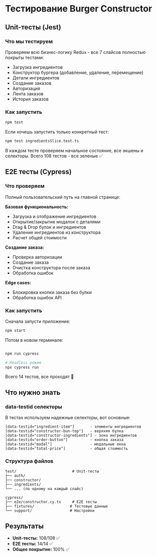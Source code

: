 # Тестирование Burger Constructor

## Unit-тесты (Jest)

### Что мы тестируем
Проверяем всю бизнес-логику Redux - все 7 слайсов полностью покрыты тестами:
- Загрузка ингредиентов
- Конструктор бургера (добавление, удаление, перемещение)
- Детали ингредиентов
- Создание заказов
- Авторизация
- Лента заказов
- История заказов

### Как запустить
```bash
npm test
```

Если хочешь запустить только конкретный тест:
```bash
npm test ingredientsSlice.test.ts
```

В каждом тесте проверяем начальное состояние, все экшены и селекторы. Всего 108 тестов - все зеленые ✅

## E2E тесты (Cypress) 

### Что проверяем
Полный пользовательский путь на главной странице:

**Базовая функциональность:**
- Загрузка и отображение ингредиентов
- Открытие/закрытие модалок с деталями
- Drag & Drop булок и ингредиентов
- Удаление ингредиентов из конструктора
- Расчет общей стоимости

**Создание заказа:**
- Проверка авторизации
- Создание заказа
- Очистка конструктора после заказа
- Обработка ошибок

**Edge cases:**
- Блокировка кнопки заказа без булки
- Обработка ошибок API

### Как запустить

Сначала запусти приложение:
```bash
npm start
```

Потом в новом терминале:
```bash

npm run cypress

# Headless режим 
npx cypress run
```

Всего 14 тестов, все проходят 🎉

## Что нужно знать

### data-testid селекторы
В тестах используем надежные селекторы, вот основные:
```
[data-testid="ingredient-item"]       - элементы ингредиентов
[data-testid="constructor-bun-top"]   - верхняя булка
[data-testid="constructor-ingredients"] - зона ингредиентов
[data-testid="order-button"]          - кнопка заказа
[data-testid="modal"]                 - модальные окна
[data-testid="total-price"]           - общая стоимость
```

### Структура файлов
```
test/                         # Unit-тесты
├── auth/
├── constructor/  
├── ingredients/
└── ... (по одному на каждый слайс)

cypress/
├── e2e/constructor.cy.ts     # E2E тесты
├── fixtures/                # Тестовые данные
└── support/                 # Настройки
```

## Результаты

- **Unit-тесты:** 108/108 ✅ 
- **E2E тесты:** 14/14 ✅
- **Общее покрытие:** 100% ✅
